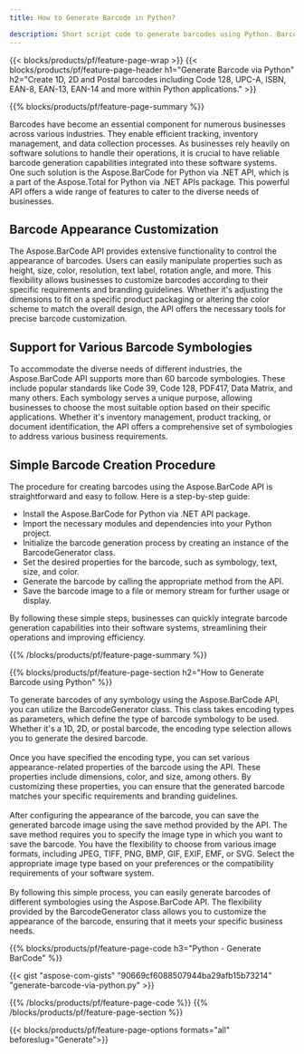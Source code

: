 ```yaml
---
title: How to Generate Barcode in Python? 

description: Short script code to generate barcodes using Python. Barcodes can be 1D, 2D and postal barcode images of various symbologies including 128 and QR using few lines code.
---
```


{{< blocks/products/pf/feature-page-wrap >}}
{{< blocks/products/pf/feature-page-header h1="Generate Barcode via Python" h2="Create 1D, 2D and Postal barcodes including Code 128, UPC-A, ISBN, EAN-8, EAN-13, EAN-14 and more within Python applications." >}}

{{% blocks/products/pf/feature-page-summary %}}

Barcodes have become an essential component for numerous businesses across various industries. They enable efficient tracking, inventory management, and data collection processes. As businesses rely heavily on software solutions to handle their operations, it is crucial to have reliable barcode generation capabilities integrated into these software systems. One such solution is the Aspose.BarCode for Python via .NET API, which is a part of the Aspose.Total for Python via .NET APIs package. This powerful API offers a wide range of features to cater to the diverse needs of businesses.

<h2>Barcode Appearance Customization</h2>

The Aspose.BarCode API provides extensive functionality to control the appearance of barcodes. Users can easily manipulate properties such as height, size, color, resolution, text label, rotation angle, and more. This flexibility allows businesses to customize barcodes according to their specific requirements and branding guidelines. Whether it's adjusting the dimensions to fit on a specific product packaging or altering the color scheme to match the overall design, the API offers the necessary tools for precise barcode customization.

<h2>Support for Various Barcode Symbologies</h2>

To accommodate the diverse needs of different industries, the Aspose.BarCode API supports more than 60 barcode symbologies. These include popular standards like Code 39, Code 128, PDF417, Data Matrix, and many others. Each symbology serves a unique purpose, allowing businesses to choose the most suitable option based on their specific applications. Whether it's inventory management, product tracking, or document identification, the API offers a comprehensive set of symbologies to address various business requirements.

<h2>Simple Barcode Creation Procedure</h2>

The procedure for creating barcodes using the Aspose.BarCode API is straightforward and easy to follow. Here is a step-by-step guide:

- Install the Aspose.BarCode for Python via .NET API package.
- Import the necessary modules and dependencies into your Python project.
- Initialize the barcode generation process by creating an instance of the BarcodeGenerator class.
- Set the desired properties for the barcode, such as symbology, text, size, and color.
- Generate the barcode by calling the appropriate method from the API.
- Save the barcode image to a file or memory stream for further usage or display.

By following these simple steps, businesses can quickly integrate barcode generation capabilities into their software systems, streamlining their operations and improving efficiency.

{{% /blocks/products/pf/feature-page-summary  %}}

{{% blocks/products/pf/feature-page-section  h2="How to Generate Barcode using Python" %}}

To generate barcodes of any symbology using the Aspose.BarCode API, you can utilize the BarcodeGenerator class. This class takes encoding types as parameters, which define the type of barcode symbology to be used. Whether it's a 1D, 2D, or postal barcode, the encoding type selection allows you to generate the desired barcode.
<br /><br />
Once you have specified the encoding type, you can set various appearance-related properties of the barcode using the API. These properties include dimensions, color, and size, among others. By customizing these properties, you can ensure that the generated barcode matches your specific requirements and branding guidelines.
<br /><br />
After configuring the appearance of the barcode, you can save the generated barcode image using the save method provided by the API. The save method requires you to specify the image type in which you want to save the barcode. You have the flexibility to choose from various image formats, including JPEG, TIFF, PNG, BMP, GIF, EXIF, EMF, or SVG. Select the appropriate image type based on your preferences or the compatibility requirements of your software system.
<br /><br />
By following this simple process, you can easily generate barcodes of different symbologies using the Aspose.BarCode API. The flexibility provided by the BarcodeGenerator class allows you to customize the appearance of the barcode, ensuring that it meets your specific business needs.

{{% blocks/products/pf/feature-page-code h3="Python - Generate BarCode" %}}

{{< gist "aspose-com-gists" "90669cf6088507944ba29afb15b73214" "generate-barcode-via-python.py" >}}

{{% /blocks/products/pf/feature-page-code  %}}
{{% /blocks/products/pf/feature-page-section %}}

{{< blocks/products/pf/feature-page-options formats="all" beforeslug="Generate">}}